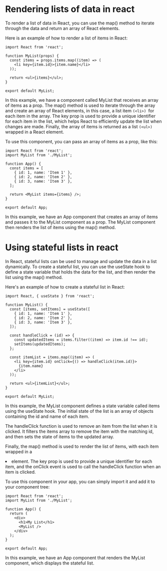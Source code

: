 # Rendering lists of data in react
To render a list of data in React, you can use the map() method to iterate through the data and return an array of React elements.

Here is an example of how to render a list of items in React:
```
import React from 'react';

function MyList(props) {
  const items = props.items.map((item) => (
    <li key={item.id}>{item.name}</li>
  ));

  return <ul>{items}</ul>;
}

export default MyList;
```
In this example, we have a component called MyList that receives an array of items as a prop. The map() method is used to iterate through the array and create an array of React elements, in this case, a list item ```(<li>) ```for each item in the array. The key prop is used to provide a unique identifier for each item in the list, which helps React to efficiently update the list when changes are made. Finally, the array of items is returned as a list ```(<ul>)``` wrapped in a React element.

To use this component, you can pass an array of items as a prop, like this:
```
import React from 'react';
import MyList from './MyList';

function App() {
  const items = [
    { id: 1, name: 'Item 1' },
    { id: 2, name: 'Item 2' },
    { id: 3, name: 'Item 3' },
  ];

  return <MyList items={items} />;
}

export default App;
```
In this example, we have an App component that creates an array of items and passes it to the MyList component as a prop. The MyList component then renders the list of items using the map() method.

# Using stateful lists in react

In React, stateful lists can be used to manage and update the data in a list dynamically. To create a stateful list, you can use the useState hook to define a state variable that holds the data for the list, and then render the list using the map() method.

Here's an example of how to create a stateful list in React:
```
import React, { useState } from 'react';

function MyList() {
  const [items, setItems] = useState([
    { id: 1, name: 'Item 1' },
    { id: 2, name: 'Item 2' },
    { id: 3, name: 'Item 3' },
  ]);

  const handleClick = (id) => {
    const updatedItems = items.filter((item) => item.id !== id);
    setItems(updatedItems);
  };

  const itemList = items.map((item) => (
    <li key={item.id} onClick={() => handleClick(item.id)}>
      {item.name}
    </li>
  ));

  return <ul>{itemList}</ul>;
}

export default MyList;
```
In this example, the MyList component defines a state variable called items using the useState hook. The initial state of the list is an array of objects containing the id and name of each item.

The handleClick function is used to remove an item from the list when it is clicked. It filters the items array to remove the item with the matching id, and then sets the state of items to the updated array.

Finally, the map() method is used to render the list of items, with each item wrapped in a <li> element. The key prop is used to provide a unique identifier for each item, and the onClick event is used to call the handleClick function when an item is clicked.

To use this component in your app, you can simply import it and add it to your component tree:
```
import React from 'react';
import MyList from './MyList';

function App() {
  return (
    <div>
      <h1>My List</h1>
      <MyList />
    </div>
  );
}

export default App;
```
In this example, we have an App component that renders the MyList component, which displays the stateful list.